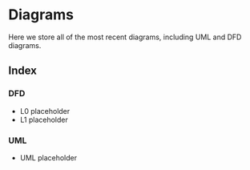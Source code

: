 # Diagrams

Here we store all of the most recent diagrams, including UML and DFD diagrams.

## Index
### DFD
- L0 placeholder
- L1 placeholder

### UML
- UML placeholder
